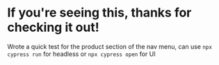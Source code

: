 # If you're seeing this, thanks for checking it out!

Wrote a quick test for the product section of the nav menu, can use `npx cypress run` for headless or `npx cypress open` for UI

